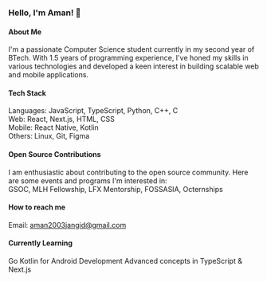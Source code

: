 ### Hello, I'm Aman! 👋

#### About Me
I'm a passionate Computer Science student currently in my second year of BTech. With 1.5 years of programming experience, I've honed my skills in various technologies and developed a keen interest in building scalable web and mobile applications.

#### Tech Stack
Languages: JavaScript, TypeScript, Python, C++, C <br>
Web: React, Next.js, HTML, CSS <br>
Mobile: React Native, Kotlin <br>
Others: Linux, Git, Figma <br>

#### Open Source Contributions
I am enthusiastic about contributing to the open source community. Here are some events and programs I'm interested in:
<br>
GSOC,
MLH Fellowship,
LFX Mentorship,
FOSSASIA,
Octernships

#### How to reach me
Email: aman2003jangid@gmail.com

#### Currently Learning
Go
Kotlin for Android Development
Advanced concepts in TypeScript & Next.js

